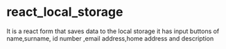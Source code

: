 # react_local_storage
It is a react form that saves data to the local storage it has input buttons of name,surname, id number ,email address,home address and description
